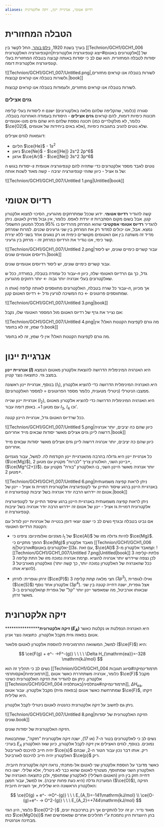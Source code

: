 ```yaml
---
aliases: רדיוס אטומי, אנרגיית יינון, זיקה אלקטרונית
---
```


# הטבלה המחזורית

בערך בשנת 1920, [נילס בוהר](https://he.wikipedia.org/wiki/%D7%A0%D7%99%D7%9C%D7%A1_%D7%91%D7%95%D7%94%D7%A8), החל לקשר בין [[Technion/GCH1/GCH1_006 אלקטרונים באטום#ייצוג קונפיגורציה אלקטרונית|הקונפיגורציה האלקטרונית]] של יסודות לטבלה המחזורית. הוא שם לב כי יסודות באותה קבוצה בטבלה המחזורית בעלי קונפיגורציה אלקטרונית דומה.

![[Technion/GCH1/GCH1_007/Untitled.png|לשורות בטבלה אנו קוראים מחזורים, ולשורות בטבלה אנו קוראים קבוצות.|book]]

לשורות בטבלה אנו קוראים מחזורים, ולעמודות בטבלה אנו קוראים קבוצות.

### גזים אצילים

ליסודות בעלי קליפה $n$ סגורה (כלומר, שהקליפה שלהם מלאה באלקטרונים) ישנם תכונות כימיות דומות, להם קוראים **גזים אצילים** - היסודות בעמודה האחרונה בטבלה. תכונה נוספת שלהם היא שהם גזים מונו-אטומיים (כלומר, לא מולקולריים כמו $\ce{O2}$, אלא באים ביחידות של אטומים), שלא נוטים להגיב בתגובות כימיות.

דוגמאות לגזים אצילים:

- הליום $\ce{He}$ - $1s^2$
- ניאון $\ce{Ne}$ - $\ce{[He]} 2s^2 2p^6$
- ארגון $\ce{Ar}$ - $\ce{[Ne]} 3s^2 3p^6$

יסודות בגוש ה-$s$ נוטים לאבד מספר אלקטרונים כדי שתהיה להם קונפיגורציה אטומית של גז אציל - כיוון שזוהי קונפיגורציה יציבה - קשה מאוד לשנות אותה:

![[Technion/GCH1/GCH1_007/Untitled 1.png|Untitled|book]]

# רדיוס אטומי

קשה להגדיר **רדיוס אטומי**. ידוע שככל שמתרחקים מהגרעין, הסיכוי למצוא אלקטרון קטן. אבל בשום מקום הסתברות זו יורדת לאפס. כלומר, אין גבול מדויק לאטום. ניתן להגדיר **רדיוס אטומי אפקטיבי** שהוא המרחק מהרדיוס בו $95\%$ מכלל המטען החשמלי נמצא.
אבל, אנו יכולים למדוד רק את המרחק בין שני גרעינים שכנים. למרות שמרחק מדיד זה משתנה בין אם האטומים מקושרים כימית או רק נוגעים אחד בשני ללא יצירת קשר כימי, אנו נגדיר את הרדיוס כמרחק זה - מרחק בין גרעיני.

![[Technion/GCH1/GCH1_007/Untitled 2.png|עבור קשרים כימיים שונים, יש ליסוד רדיוסים אטומיים שונים.|book]]

עבור קשרים כימיים שונים, יש ליסוד רדיוסים אטומיים שונים.

עבור כל עמודה בטבלה, במורדה, ככל ש-$n$ גדל, כך גם הרדיוס האטומי שלה, כיוון שאלקטרונים בעלי אנרגיה יותר גבוה $\leftarrow$ יותר רחוקים מהגרעין.

עבור כל שורה בטבלה, האלקטרונים מתווספים לאותה קליפה (אותו ה-$n$, אך מכיוון שמתווספים פרוטונים $\leftarrow$ כח המשיכה לגרעין גדל $\leftarrow$ רדיוס האטום קטן.

![[Technion/GCH1/GCH1_007/Untitled 3.png|book]]

אם נצייר את גרף של רדיוס האטום מול המספר האטומי שלו, נקבל:

![[Technion/GCH1/GCH1_007/Untitled 4.png|מה גורם לקפיצות הקטנות האלו? אין לי שמץ, זה לא בחומר.book]]

מה גורם לקפיצות הקטנות האלו? אין לי שמץ, זה לא בחומר.

# אנרגיית יינון

**אנרגיית יינון ($I$)** היא האנרגיה המינימלית הדרושה להוצאת אלקטרון מאטום הנמצא במצב גזי. כתוצאה נוצר קטיון.

בנוסף, אנרגיית יינון ראשונה ($I_1$), היא האנרגיה המינימלית הדרושה כדי להוציא אלקטרון ממצבו הניטרלי (ניטרלי מטענית, כלומר מספר הפרוטונים = למספר האלקטרונים).

אנרגיית יינון שנייה ($I_2$), היא האנרגיה המינימלית הדרושה כדי להוציא אלקטרון מאטום עם מטען $1+$. באופן דומה עבור $I_3$, $I_4$ וכו’.

ככל שרדיוס האטום גדל, אנרגיית היינון קטנה.

![[Technion/GCH1/GCH1_007/Untitled 5.png|כיוון שהם כה יציבים, יותר אנרגיה דרשוה ליינן גזים אצילים מאשר יסודות שבאים מייד אחריהם.|book]]

כיוון שהם כה יציבים, יותר אנרגיה דרשוה ליינן גזים אצילים מאשר יסודות שבאים מייד אחריהם.

כל אנרגיית יינון היא גדולה בהרבה מהאנרגיית יינון הקודמת לה. למשל, עבור מגנזיום ($\ce{Mg}$), ביינון השני, האלטרון צריך “לברוח” מקטיון עם מטען $2+$, ($\ce{Mg^{2+}}$). יותר אנרגיה מאשר היינון השני, בו האלקטרון “בורח” מקטיון עם מטען $2+$.

![[Technion/GCH1/GCH1_007/Untitled 6.png|ניתן לראות קפיצה משמעותית באנרגיית היינון ברגע שיסוד התיינן עד לקונפיגרציה אלקטרונית דמויית גז אציל - יינון של אטום זה יידרוש הרבה יודר אנרגיה בשל יציבות קונפיגורציה זו.|book]]

ניתן לראות קפיצה משמעותית באנרגיית היינון ברגע שיסוד התיינן עד לקונפיגורציה אלקטרונית דמויית גז אציל - יינון של אטום זה יידרוש הרבה יודר אנרגיה בשל יציבות קונפיגורציה זו.

אם נביט בטבלה ובגרף נשים לב כי ישנם יוצאי דופן בנטייה של אנרגיות יינון לגדול עם הקטנת הרדיוס האטומי:
- מגזניום ואלומיניום: ציפינו כי $I_1$ של $\ce{Al}$ להיות גדולה מזו של $\ce{Mg}$. ההפך מתקיים כי $\ce{Mg}$ מאבד אלקטרון [[Technion/GCH1/GCH1_006 אלקטרונים באטום#אורביטל|מ-]]$3s$. עם זאת, $\ce{Al}$ מאבד אלקטרון מ-$3p$:
	![[Technion/GCH1/GCH1_007/Untitled 7.png|Untitled|book]]
	לתת-קליפה $3s$ רמת אנרגיה נמוכה מזו של התת קליפה $3p$. לכן נצפה שיידרש יותר אנרגיה להוציא אלקטרון מאורביטל $3s$ (ככל שהאנרגיה של האלקטרון נמוכה יותר, כך קשה יותר להוציא אותו).
    
- זרחן וגופרית: לזרחן ($\ce{P}$) תת קליפה $3p$ חצי מלאה ($3p^3$), ואילו לגופרית ($\ce{S}$) אלקטרון אחד נוסף ($3p^4$). אצל גופרית, ישנה דחייה קטנה בין שני האלקטרונים ב-$3p$ שבאותו אורביטל, מה שמאפשר יינון יותר “קל” של גופרית מאשר זרחן.

# זיקה אלקטרונית

******************זיקה אלקטרונית ($E_A$)** היא האנרגיה הנפלטת או נקלטת כאשר אטום בפאזה גזית מקבל אלקטרון. כתוצאה נוצר אניון.

למשל, המשוואה התרמוכימית להוספת אלקטרון לאטום פלואור ($\ce{F}$) היא:

$$
\ce{F(g) + e^- ->F^-(g)} \ \ \ \ \Delta H_{\mathrm{ea}}=-328 \mathrm{kJ/mol}
$$

נשים לב כי תהליך זה הוא [[Technion/GCH1/GCH1_004 תרמודינמיקה#סיווג תגובות תרמוכימיות|אקסותרמי]], כלומר, אנרגיה משתחררת כאשר אטום $\ce{F}$ מקבל אלקטרון. ניתן גם להגדיר את הזיקה האלקטרונית כשינוי [[Technion/GCH1/GCH1_004 תרמודינמיקה#אנתלפיה|באנתלפיה]], $\Delta H_{\text{ea}}$, שמתרחשת כאשר אטום (בפאזה גזית) מקבל אלקטרון. עבור אטום $\ce{F}$, זיקתו היא שלילית.

ניתן גם לחשוב על זיקה אלקטרונית כהנטיה לאטום ניטרלי לקבל אלקטרון.

![[Technion/GCH1/GCH1_007/Untitled 8.png|הזיקה האלקטרונית של יסודות שונים.book]]

הזיקה האלקטרונית של יסודות שונים.

נשים לב כי לאלקטרונים בטור ה-7 (או 17), ישנה זיקה אלקטרונית “חזקה”, שמתבטאת בערכי $E_A$ נמוכים. בנוסף, לגזים האצילים אין זיקה לקבל אלקטרון, כיוון שאז האלקטרון יהיה חייב להיכנס לאוריבטל $\ce{s}$ ריק. אותו דבר נכון עבור הטור ה-2, שבהם האלקטרון יהיה חייב להיכנס לאורביטל $\ce{p}$ ריק.

כאשר מדובר על הוספת אלקטרון שני לאטום אל-מתכתי, נראה זיקה אלקטרונית חיובית. האלקטרון השני שמתווסף, מצטרף לאטום שהוא כבר לא ניטרלי, אלא שלילי. ישנו כוח דחייה חזק בין היון (האטום השלילי) לאלקטרון שמתווסף, ולכן כתוצאה האנרגיה של המערכת גדלה (היא כעת פחות יציבה).
אז למשל, עבור חמצן ($\ce{O}$), הזיקה האלקטרון הראשונה היא שלילית, אך השנייה חיובית:

$$
\ce{O(g) + e^- ->O^-(g)} \ \ \ E_{A_1}=-141\mathrm{kJ/mol} \\
\ce{O-(g)+e^- -> O^2-(g)} \ \ \ 
E_{A_2}=+744\mathrm{kJ/mol}
$$

כלומר, היון הגזי $\ce{O^2-}$ מאוד נדיר. יון זה יכל להתקיים אך רק בתרכובות יונים, כמו $\ce{MgO(s)}$ בהן היווצרות היון נתמכת ע”י תהליכים אחרים שמאפרשים זאת מבחינה אנרגטית.